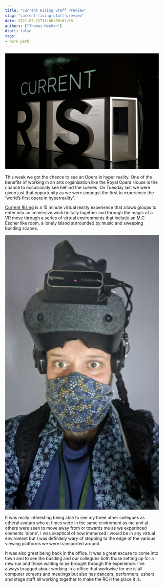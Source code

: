 ```yaml
---
title: "Current Rising Staff Preview"
slug: "current-rising-staff-preview"
date: 2021-05-21T17:00:00+01:00
authors: ["Thomas Meehan"]
draft: false
tags:
- work perk
---
```


![Current Rising](/images/current-rising.jpg)

This week we got the chance to see an Opera in hyper reality. One of the benefits of working in an arts organisation like the Royal Opera House is the chance to occasionaly see behind the scenes. On Tuesday last we were given just that oppurtunity as we were amongst the first to experience the 'world’s first opera in hyperreality'. 

[Current Rising](https://www.roh.org.uk/tickets-and-events/current-rising-details) is a 15 minute virtual reality experience that allows groups to enter into an immersive world initally together and through the magic of a VR move through a series of virtual environments that include an M.C Escher like room, a lonely island surrounded by music and sweeping building scapes. 

![Suited up](/images/suited-up.jpg)

It was really interesting being able to see my three other collegues as etheral avatars who at times were in the same enviroment as me and at others were seen to move away from or towards me as we experinced elements 'alone'. I was skeptical of how immersed I would be in any virtual enviroment but I was definitely wary of stepping to the edge of the various viewing platforms we were transported around. 

It was also great being back in the office. It was a great excuse to come into town and to see the building and our collegues both those setting up for a new run and those waiting to be brought through the experience. I've always bragged about working in a office that workwise for me is all computer screens and meetings but also has dancers, performers, ushers and stage staff all working together to make the ROH the place it is.
